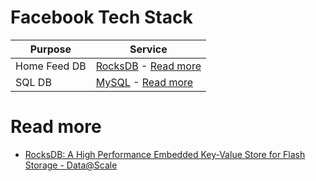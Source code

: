 # Facebook Tech Stack

| Purpose      | Service                                                                                                                                                                                                                   |
|--------------|---------------------------------------------------------------------------------------------------------------------------------------------------------------------------------------------------------------------------|
| Home Feed DB | [RocksDB](https://github.com/Anshul619/HLD-System-Designs/tree/main/3_Databases/14_EmbededKeyValue-Databases/RocksDB.md) - [Read more](https://engineering.linkedin.com/blog/2016/03/followfeed--linkedin-s-feed-made-faster-and-smarter) |
| SQL DB       | [MySQL]() - [Read more](https://www.quora.com/Does-Facebook-use-Apache-Cassandra)                                                                                                                                                                                                 |

# Read more
- [RocksDB: A High Performance Embedded Key-Value Store for Flash Storage - Data@Scale](https://www.youtube.com/watch?v=V_C-T5S-w8g)
